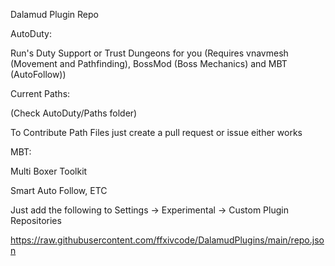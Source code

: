 Dalamud Plugin Repo

AutoDuty:

Run's Duty Support or Trust Dungeons for you (Requires vnavmesh (Movement and Pathfinding), BossMod (Boss Mechanics) and MBT (AutoFollow))

Current Paths:

(Check AutoDuty/Paths folder)

To Contribute Path Files just create a pull request or issue either works

MBT:

Multi Boxer Toolkit

Smart Auto Follow, ETC

Just add the following to Settings -> Experimental -> Custom Plugin Repositories

https://raw.githubusercontent.com/ffxivcode/DalamudPlugins/main/repo.json
